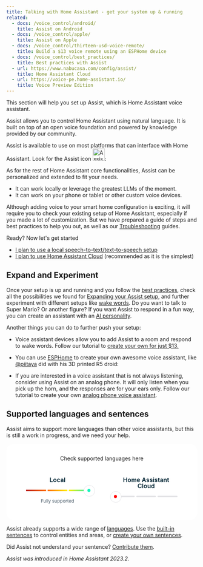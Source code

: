 ```yaml
---
title: Talking with Home Assistant - get your system up & running
related:
  - docs: /voice_control/android/
    title: Assist on Android
  - docs: /voice_control/apple/
    title: Assist on Apple
  - docs: /voice_control/thirteen-usd-voice-remote/
    title: Build a $13 voice remote using an ESPHome device
  - docs: /voice_control/best_practices/
    title: Best practices with Assist
  - url: https://www.nabucasa.com/config/assist/
    title: Home Assistant Cloud
  - url: https://voice-pe.home-assistant.io/
    title: Voice Preview Edition
---
```


This section will help you set up Assist, which is Home Assistant voice assistant.

Assist allows you to control Home Assistant using natural language. It is built on top of an open voice foundation and powered by knowledge provided by our community.

Assist is available to use on most platforms that can interface with Home Assistant. Look for the Assist icon <img src='/images/assist/assist-icon.svg' alt='Assist icon' style='height: 32px' class='no-shadow'>:

As for the rest of Home Assistant core functionalities, Assist can be personalized and extended to fit your needs.
- It can work locally or leverage the greatest LLMs of the moment.
- It can work on your phone or tablet or other custom voice devices.

<lite-youtube videoid="XF53wUbeLxA" videotitle="Voice at Home Assistant"></lite-youtube>

Although adding voice to your smart home configuration is exciting, it will require you to check your existing setup of Home Assistant, especially if you made a lot of customization. But we have prepared a guide of steps and best practices to help you out, as well as our [Troubleshooting](/voice_control/troubleshooting/) guides.

Ready? Now let's get started

- [I plan to use a local speech-to-text/text-to-speech setup](/voice_control/voice_remote_local_assistant/)
- [I plan to use Home Assistant Cloud](/voice_control/voice_remote_cloud_assistant/) (recommended as it is the simplest)

## Expand and Experiment

Once your setup is up and running and you follow the [best practices](/voice_control/best_practices), check all the possibilities we found for [Expanding your Assist setup](/voice_control/expanding_assist), and further experiment with different setups like [wake words](/voice_control/about_wake_word/). Do you want to talk to Super Mario? Or another figure? If you want Assist to respond in a fun way, you can create an assistant with an [AI personality](/voice_control/assist_create_open_ai_personality/).

Another things you can do to further push your setup:

- Voice assistant devices allow you to add Assist to a room and respond to wake words. Follow our tutorial to [create your own for just $13.](/voice_control/thirteen-usd-voice-remote/)

- You can use [ESPHome](https://www.esphome.io/components/voice_assistant.html) to create your own awesome voice assistant, like [@piitaya](https://github.com/piitaya) did with his 3D printed R5 droid:

- If you are interested in a voice assistant that is not always listening, consider using Assist on an analog phone. It will only listen when you pick up the horn, and the responses are for your ears only. Follow our tutorial to create your own [analog phone voice assistant](/voice_control/worlds-most-private-voice-assistant/).


## Supported languages and sentences

Assist aims to support more languages than other voice assistants, but this is still a work in progress, and we need your help.

<link rel="stylesheet" href="https://cdn.jsdelivr.net/gh/bluzky/nice-select2@2.1.0/dist/css/nice-select2.css">
<script src="https://cdn.jsdelivr.net/gh/bluzky/nice-select2@2.1.0/dist/js/nice-select2.js"></script>

<div class="language-card">
	<div class="form-title h3">Check supported languages here</div>
	<div class="input-wrapper">
		<select id="language-select">
			<option data-display="Select">Choose your language</option>
			<option value="en-US">English</option>
			<option value="es-ES">Spanish</option>
			<option value="pt-BR">Portuguese</option>
			<option value="de-DE">German</option>
			<option value="it-IT">Italian</option>
			<option value="ru-RU">Russian</option>
			<option value="ja-JP">Japanese</option>
			<option value="tr-TR">Turkish</option>
			<option value="ko-KR">Korean</option>
			<option value="fr-FR">French</option>
			<option value="ca-ES">Catalan</option>
			<option value="pl-PL">Polish</option>
			<option value="nl-BE">Dutch</option>
			<option value="id-ID">Indonesian</option>
			<option value="zh-HK">Chinese (Cantonese)</option>
			<option value="zh-CN">Chinese (Mandarin)</option>
			<option value="ms-MY">Malay</option>
			<option value="sv-SE">Swedish</option>
			<option value="uk-UA">Ukrainian</option>
			<option value="th-TH">Thai</option>
			<option value="vi-VN">Vietnamese</option>
			<option value="fi-FI">Finnish</option>
			<option value="no-NO">Norwegian</option>
			<option value="gl-ES">Galician</option>
			<option value="ar-JO">Arabic</option>
			<option value="ur-IN">Urdu</option>
			<option value="el-GR">Greek</option>
			<option value="ro-RO">Romanian</option>
			<option value="da-DK">Danish</option>
			<option value="ta-IN">Tamil</option>
			<option value="hr-HR">Croatian</option>
			<option value="mk-MK">Macedonian</option>
			<option value="sk-SK">Slovak</option>
			<option value="he-IL">Hebrew</option>
			<option value="sr-RS">Serbian</option>
			<option value="hu-HU">Hungarian</option>
			<option value="bg-BG">Bulgarian</option>
			<option value="cs-CZ">Czech</option>
			<option value="bs-BA">Bosnian</option>
			<option value="sl-SI">Slovenian</option>
			<option value="az-AZ">Azerbaijani</option>
			<option value="et-EE">Estonian</option>
			<option value="lv-LV">Latvian</option>
			<option value="af-ZA">Afrikaans</option>
			<option value="cy-GB">Welsh</option>
			<option value="fa-IR">Persian</option>
			<option value="lt-LT">Lithuanian</option>
			<option value="jv-ID">Javanese</option>
			<option value="sw-KE">Swahili</option>
			<option value="sw-TZ">Swahili</option>
			<option value="is-IS">Icelandic</option>
			<option value="mt-MT">Maltese</option>
			<option value="ps-AF">Pashto</option>
			<option value="mr-IN">Marathi</option>
			<option value="bn-IN">Bengali</option>
			<option value="lb-LU">Luxembourgish</option>
			<option value="hi-IN">Hindi</option>
			<option value="gu-IN">Gujarati</option>
			<option value="km-KH">Khmer</option>
			<option value="ne-NP">Nepali</option>
			<option value="lo-LA">Lao</option>
			<option value="te-IN">Telugu</option>
			<option value="kn-IN">Kannada</option>
			<option value="ml-IN">Malayalam</option>
			<option value="kk-KZ">Kazakh</option>
			<option value="so-SO">Somali</option>
			<option value="uz-UZ">Uzbek</option>
			<option value="ka-GE">Georgian</option>
			<option value="my-MM">Burmese</option>
			<option value="mn-MN">Mongolian</option>
			<option value="hy-AM">Armenian</option>
			<option value="am-ET">Amharic</option>
			<option value="nb-NO">Norwegian Bokmål</option>
			<option value="eu-ES">Basque</option>
			<option value="fil-PH">Filipino</option>
			<option value="ga-IE">Irish</option>
			<option value="si-LK">Sinhala</option>
			<option value="sq-AL">Albanian</option>
			<option value="su-ID">Sundanese</option>
			<option value="wuu-CN">Shanghainese</option>
			<option value="yue-CN">Cantonese</option>
			<option value="zu-ZA">Zulu</option>
		</select>
	</div>
	<div class="supported-cards">
		<div class="supported-card local warning" data-state="3">
			<div class="heading">
				<span>Local</span>
			</div>
			<div class="state-bar">
				<span></span><span></span><span></span>
			</div>
			<div class="info state-0">Not supported</div>
			<div class="info state-1">Needs more work</div>
			<div class="info state-2">Usable</div>
			<div class="info state-3">Fully supported</div>
		</div>
		<div class="supported-card cloud check" data-state="-1">
			<div class="heading">
				<span>Home Assistant Cloud</span>
			</div>
			<div class="state-bar">
				<span></span><span></span><span></span>
			</div>
			<div class="info state-0">Not supported</div>
			<div class="info state-1">Needs more work</div>
			<div class="info state-2">Usable</div>
			<div class="info state-3">Fully supported</div>
		</div>
	</div>
</div>

<style>
.nice-select {
	--grid-width: 6;
	box-shadow: 0 4px 12px 0px rgba(0, 35, 50, 0.2);
	border: unset;
	border-radius: 40px;
	line-height: 40px;
	height: 40px;
	width: 100%;
	max-width: calc(var(--grid-width) * var(--grid-m));

	.list {
		margin: 0;
	}
}

.language-card {
	display: flex;
	flex-direction: column;
	align-items: center;
	justify-content: center;
	background-color: #ffffff;
	border-radius: 20px;
	padding: 30px 20px 40px 20px;
	height: calc(var(--grid-m) * 16);
	text-align: center;

	.input-wrapper{
		select{
			visibility: hidden;
			position: absolute;
		}
	}

	.supported-cards {
		display: flex;
		gap: 20px 40px;
		flex-wrap: wrap;
		width: 100%;
		margin-top: 40px;
		justify-content: center;
	}

	.supported-card {
		border-radius: 12px;
		align-items: center;
		color: #002332;
		display: flex;
		flex-direction: column;
		gap: 8px;
		height: 74px;
		/* margin-top: 19px; */
		max-width: 170px;
		margin: 0 12px;
		opacity: 1;
		position: relative;
		transition: border-color 0.2s, background-color 0.2s, opacity 0.2s;
		width: 100%;
		.heading {
			align-items: center;
			display: flex;
			gap: 12px;
			line-height: 1;
		}

		.heading span {
			font-size: 1rem;
			font-weight: 600;
		}

		.info {
			display: none;
			color: #4f606e;
			font-size: 0.75rem;
		}

		.state-bar {
			height: 4px;
			position: relative;
			display: flex;
			max-width: 166px;
			width: 100%;
			gap: 4px;
			margin: 10px 0;
		}

		.state-bar span {
			flex-grow: 1;
			flex-basis: 0;
			height: 4px;
			border-radius: 4px;
			position: relative;
			background-color: #e2e2e5;
		}

		.state-bar span:after {
			content: "";
			position: absolute;
			inset: 0;
			opacity: 0;
			transition: opacity 0.5s ease-out;
		}

		&[data-state="1"] .state-bar span:nth-child(1):after,
		&[data-state="2"] .state-bar span:nth-child(1):after,
		&[data-state="3"] .state-bar span:nth-child(1):after {
			background: linear-gradient(90deg, #ba1b1b 0%, #ff6b02 100%);
			opacity: 1;
		}

		&[data-state="2"] .state-bar span:nth-child(2):after,
		&[data-state="3"] .state-bar span:nth-child(2):after {
			background: linear-gradient(90deg, #ff6b02 0%, #fe0 100%);
			opacity: 1;
		}

		&[data-state="3"] .state-bar span:nth-child(3):after {
			background: linear-gradient(90deg, #fe0 0%, #16f3be 100%);
			opacity: 1;
		}

		.state-bar:before {
			content: "";
			background-color: #ffffff;
			width: 28px;
			height: 28px;
			border-radius: 50%;
			position: absolute;
			top: -12px;
			left: -12px;
			border: 1px solid #e2e2e5;
			transition: left 0.5s ease-out, background-color 0.5s ease-out;
			z-index: 1;
		}

		.state-bar:after {
			content: "";
			background-color: red;
			width: 8px;
			height: 8px;
			border-radius: 50%;
			position: absolute;
			top: -2px;
			left: -2px;
			transition: left 0.5s ease-out, background-color 0.5s ease-out;
			z-index: 1;
		}

		&[data-state="0"] .info.state-0 {
			display: block;
		}

		&[data-state="0"] .state-bar:before {
			left: calc(-14px + ((100% / 3) * 0));
		}

		&[data-state="0"] .state-bar:after {
			background-color: #ba1b1b;
			left: calc(-4px + ((100% / 3) * 0));
		}

		&[data-state="1"] .info.state-1 {
			display: block;
		}

		&[data-state="1"] .state-bar:before {
			left: calc(-14px + ((100% / 3) * 1));
		}

		&[data-state="1"] .state-bar:after {
			background-color: #ff6b02;
			left: calc(-4px + ((100% / 3) * 1));
		}

		&[data-state="1"] .state-bar:after {
		}

		&[data-state="2"] .info.state-2 {
			display: block;
		}

		&[data-state="2"] .state-bar:before {
			left: calc(-14px + ((100% / 3) * 2));
		}

		&[data-state="2"] .state-bar:after {
			background-color: #fe0;
			left: calc(-4px + ((100% / 3) * 2));
		}

		&[data-state="3"] .info.state-3 {
			display: block;
		}

		&[data-state="3"] .state-bar:before {
			left: calc(-14px + ((100% / 3) * 3));
		}

		&[data-state="3"] .state-bar:after {
			background-color: #16f3be;
			left: calc(-4px + ((100% / 3) * 3));
		}
	}
}
</style>
<script>
document.addEventListener("DOMContentLoaded", function () {
	registerNiceSelect();
	registerLanguageSelectChange();
});

let languageSelect = null;
function registerNiceSelect() {
	languageSelect = NiceSelect.bind(
		document.querySelector("select#language-select"),
		{ searchable: true }
	);
}

function registerLanguageSelectChange() {
	const browserLocale = navigator.language || navigator.userLanguage;

	updateLanguageSupports(browserLocale);

	document
		.querySelector("#language-select")
		.addEventListener("change", function (e) {
			updateLanguageSupports(e.target.value);
		});
}

function updateLanguageSupports(locale = null) {
	let data = {
		"en-US": [3, 3],
		"es-ES": [3, 3],
		"pt-BR": [3, 3],
		"de-DE": [3, 3],
		"it-IT": [2, 2],
		"ru-RU": [2, 2],
		"ja-JP": [0, 0],
		"tr-TR": [0, 1],
		"ko-KR": [0, 1],
		"fr-FR": [0, 3],
		"ca-ES": [0, 3],
		"pl-PL": [0, 3],
		"nl-BE": [0, 3],
		"id-ID": [0, 1],
		"zh-HK": [0, 2],
		"zh-CN": [0, 1],
		"ms-MY": [0, 1],
		"sv-SE": [0, 2],
		"uk-UA": [0, 2],
		"th-TH": [0, 1],
		"vi-VN": [0, 1],
		"fi-FI": [0, 3],
		"no-NO": [0, 0],
		"gl-ES": [0, 2],
		"ar-JO": [0, 2],
		"ur-IN": [0, 0],
		"el-GR": [0, 1],
		"ro-RO": [0, 3],
		"da-DK": [0, 2],
		"ta-IN": [0, 0],
		"hr-HR": [0, 3],
		"mk-MK": [0, 0],
		"sk-SK": [0, 1],
		"he-IL": [0, 2],
		"sr-RS": [0, 1],
		"hu-HU": [0, 3],
		"bg-BG": [0, 2],
		"cs-CZ": [0, 1],
		"bs-BA": [0, 0],
		"sl-SI": [0, 2],
		"az-AZ": [0, 0],
		"et-EE": [0, 1],
		"lv-LV": [0, 1],
		"af-ZA": [0, 0],
		"cy-GB": [0, 0],
		"fa-IR": [0, 1],
		"lt-LT": [0, 1],
		"jv-ID": [0, 0],
		"sw-KE": [0, 0],
		"sw-TZ": [0, 0],
		"is-IS": [0, 1],
		"mt-MT": [0, 0],
		"ps-AF": [0, 0],
		"mr-IN": [0, 0],
		"bn-IN": [0, 0],
		"lb-LU": [0, 0],
		"hi-IN": [0, 0],
		"gu-IN": [0, 0],
		"km-KH": [0, 0],
		"ne-NP": [0, 0],
		"lo-LA": [0, 0],
		"te-IN": [0, 1],
		"kn-IN": [0, 0],
		"ml-IN": [0, 1],
		"kk-KZ": [0, 0],
		"so-SO": [0, 0],
		"uz-UZ": [0, 0],
		"ka-GE": [0, 1],
		"my-MM": [0, 0],
		"mn-MN": [0, 0],
		"hy-AM": [0, 0],
		"am-ET": [0, 0],
		"nb-NO": [0, 3],
		"eu-ES": [0, 1],
		"fil-PH": [0, 0],
		"ga-IE": [0, 0],
		"si-LK": [0, 0],
		"sq-AL": [0, 0],
		"su-ID": [0, 0],
		"wuu-CN": [0, 0],
		"yue-CN": [0, 0],
		"zu-ZA": [0, 0]
	};

	let elems = document.querySelectorAll(".supported-cards .supported-card");
	if (!elems) return;

	let supports = data[locale];
	let foundLocale = locale;
	if (!supports) {
		Object.keys(data).forEach((key) => {
			if (key.split("-")[0] === locale.split("-")[0]) {
				supports = data[key];
				foundLocale = key;
			}
		});
	}
	if (!supports) return;

	document.querySelector("#language-select").value = foundLocale;
	languageSelect.update();

	elems.forEach((elem) => elem.setAttribute("data-state", "-1"));

	elems.forEach((elem, index) => {
		// set data-state to the value of the value
		elem.setAttribute("data-state", supports[index]);
	});
}
</script>



Assist already supports a wide range of [languages](https://developers.home-assistant.io/docs/voice/intent-recognition/supported-languages). Use the [built-in sentences](/voice_control/builtin_sentences) to control entities and areas, or [create your own sentences](/voice_control/custom_sentences/).



Did Assist not understand your sentence? [Contribute them](/voice_control/contribute-voice).

_Assist was introduced in Home Assistant 2023.2._
